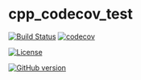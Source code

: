 # cpp_codecov_test

[![Build Status](https://travis-ci.com/gplazar/cpp_codecov_test.svg?branch=master)](https://travis-ci.com/gplazar/cpp_codecov_test)
[![codecov](https://codecov.io/gh/gplazar/cpp_codecov_test/branch/master/graph/badge.svg)](https://codecov.io/gh/gplazar/cpp_codecov_test)

[![License](https://img.shields.io/github/license/gplazar/cpp_codecov_test.svg?style=for-the-badge)](../master/LICENSE)


[![GitHub version](https://badge.fury.io/gh/gplazar%2Fcpp_codecov_test.svg)](https://badge.fury.io/gh/gplazar%2Fcpp_codecov_test)
